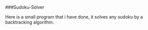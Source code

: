 ###Sudoku-Solver

Here is a small program that i have done, it solves any sudoku by a backtracking algorithm. 
